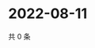 # 2022-08-11

共 0 条

<!-- BEGIN WEIBO -->
<!-- 最后更新时间 Thu Aug 11 2022 13:15:18 GMT+0800 (China Standard Time) -->

<!-- END WEIBO -->
